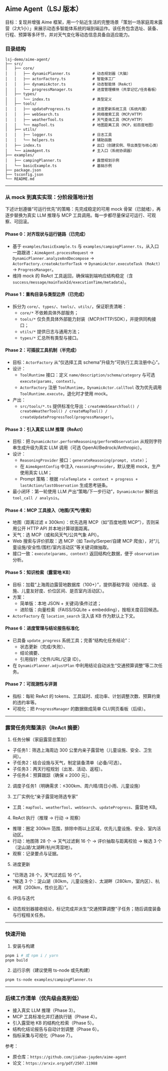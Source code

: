 ## Aime Agent（LSJ 版本）

目标：复现并增强 Aime 框架，用一个贴近生活的完整场景「策划一场家庭周末露营（2大1小）」来展示动态多智能体系统的端到端运作。该任务包含选址、装备、行程、预算等多环节，并对天气变化等动态信息具备自适应能力。

### 目录结构

```
lsj-demo/aime-agent/
├── src/
│   ├── core/
│   │   ├── dynamicPlanner.ts          # 动态规划器（大脑）
│   │   ├── actorFactory.ts            # 智能体工厂
│   │   ├── dynamicActor.ts            # 动态智能体（ReAct）
│   │   └── progressManager.ts         # 进度管理模块（共享记忆/任务看板）
│   ├── types/
│   │   └── index.ts                   # 类型定义
│   ├── tools/
│   │   ├── updateProgress.ts          # 进度更新系统工具（系统内置）
│   │   ├── webSearch.ts               # 网络搜索工具（MCP/HTTP）
│   │   ├── weatherTool.ts             # 天气查询工具（MCP/HTTP）
│   │   └── mapTool.ts                 # 地图距离工具（MCP，如百度地图）
│   ├── utils/
│   │   ├── logger.ts                  # 日志工具
│   │   └── helpers.ts                 # 辅助函数
│   ├── index.ts                       # 出口（创建实例、导出类型与核心类）
│   └── aimeAgent.ts                   # 主入口（系统协调器）
├── examples/
│   ├── campingPlanner.ts              # 露营规划示例
│   └── basicExample.ts                # 基础示例
├── package.json
├── tsconfig.json
└── README.md
```

---

### 从 mock 到真实实现：分阶段落地计划

下述计划遵循“可运行优先”的策略：先完成稳定的可用 mock 骨架（已就绪），再逐步替换为真实 LLM 推理与 MCP 工具调用。每一步都尽量保证可运行、可观察、可回滚。

#### Phase 0：对齐现状与运行链路（已完成）
- 基于 `examples/basicExample.ts` 与 `examples/campingPlanner.ts`，从入口一路跟进：`AimeAgent.processRequest` → `DynamicPlanner.analyzeAndDecompose` → `ActorFactory.createActorForTask` → `DynamicActor.executeTask (ReAct)` → `ProgressManager`。
- 维持 mock 的 ReAct 工具返回，确保端到端响应结构稳定（含 `success/message/mainTaskId/executionTime/metadata`）。

#### Phase 1：重构目录与类型边界（已完成）
- 拆分为 `core/`、`types/`、`tools/`、`utils/`，保证职责清晰：
  - `core/*` 不依赖具体外部服务；
  - `tools/*` 仅负责具体外部能力封装（MCP/HTTP/SDK），并提供同构接口；
  - `utils/*` 提供日志与通用方法；
  - `types/*` 汇总所有类型与接口。

#### Phase 2：可插拔工具机制（半完成）
- 目标：`ActorFactory` 从“仅选择工具 schema”升级为“可执行工具注册中心”。
- 设计：
  - `ToolRuntime` 接口：定义 `name/description/schema/category` 与可选 `execute(params, context)`。
  - `ActorFactory` 注册 `ToolRuntime`，`DynamicActor.callTool` 改为优先调用 `ToolRuntime.execute`，退化时才使用 mock。
- 产出：
  - `src/tools/*.ts` 提供标准化导出：`createWebSearchTool() / createWeatherTool() / createMapTool() / createUpdateProgressTool(progressManager)`。

#### Phase 3：引入真实 LLM 推理（ReAct）
- 目标：把 `DynamicActor.performReasoning/performObservation` 从规则字符串生成升级为真实 LLM 调用（可选 OpenAI/Bedrock/Anthropic）。
- 设计：
  - `ReasoningProvider` 接口：`generateReasoning(prompt, state)`；
  - 在 `AimeAgentConfig` 中注入 `reasoningProvider`，默认使用 mock，生产使用真实 LLM；
  - Prompt 策略：根据 `roleTemplate + context + progress + lastAction/lastObservation` 生成思考链条。
- 最小闭环：第一轮使用 LLM 产出“策略/下一步行动”，`DynamicActor` 解析出 `tool_call / analysis`。

#### Phase 4：MCP 工具接入（地图/天气/搜索）
- 地图（距离过滤 ≤ 300km）：优先选用 MCP（如“百度地图 MCP”），否则采用公开 HTTP API 并本地计算球面距离。
- 天气：选 MCP（或和风天气/公共气象 API）。
- Web 搜索与评价抓取：选 MCP（如 Tavily/Serper/自建 MCP 爬虫），对“儿童设施/安全性/围栏/室内活动区”等关键词做抽取。
- 接口一致：`execute(params, context)` 返回结构化数据，便于 `observation` 分析。

#### Phase 5：知识检索（露营地 KB）
- 目标：加载“上海周边露营地数据库（100+）”，提供基础字段（经纬度、设施、儿童友好度、价位区间、是否室内活动区）。
- 方案：
  - 简单版：本地 JSON + 关键词/条件过滤；
  - 进阶版：向量检索（FAISS/SQLite + embedding），按相关度召回候选。
- `ActorFactory` 在 `location_search` 注入该 KB 作为默认上下文。

#### Phase 6：进度管理与结论报告标准化
- 已具备 `update_progress` 系统工具；完善“结构化任务结论”：
  - 状态更新（完成/失败）、
  - 结论摘要、
  - 引用指针（文件/URL/记录 ID）。
- 在 `DynamicPlanner.adjustPlan` 中利用结论自动派生“交通预算调整”等二次任务。

#### Phase 7：可观测性与评测
- 指标：每轮 ReAct 的 tokens、工具延时、成功率、计划调整次数、预算约束的违约率等。
- 可视化：把 `ProgressManager` 的数据做成简单 CLI/网页看板（后续）。

---

### 露营任务完整演示（ReAct 摘要）

1) 任务分解（家庭露营总策划）
- 子任务1：筛选上海周边 300 公里内亲子露营地（儿童设施、安全、卫生间）。
- 子任务2：结合设施与天气，制定装备清单（必备/可选）。
- 子任务3：两天行程规划（出发、活动、返程）。
- 子任务4：预算跟踪（确保 ≤ 2000 元）。

2) 调度子任务1（明确需求：≤300km、周六晴/周日小雨、儿童设施）

3) 工厂实例化“亲子露营地筛选专家”
- 工具：`mapTool`、`weatherTool`、`webSearch`、`updateProgress`、露营地 KB。

4) ReAct 执行（推理 → 行动 → 观察）
- 推理：圈定 300km 范围，排除中雨以上区域，优先儿童设施、安全、室内活动区。
- 行动：地图筛 28 个 → 天气过滤剩 16 个 → 评价抽取与距离校验 → 候选 3 个（淀山湖/太湖畔/杭州湾湿地）。
- 观察：记录要点与证据。

5) 进度更新
- “已筛选 28 个，天气过滤后 16 个”。
- “候选 3 个：淀山湖（80km，儿童设施全）、太湖畔（280km，室内区）、杭州湾（200km，性价比高）”。

6) 评估与迭代
- 动态规划器接收结论，标记完成并派生“交通预算调整”子任务；随后调度装备与行程相关任务。

---

### 快速开始

1) 安装与构建

```bash
pnpm i # 或 npm i / yarn
pnpm build
```

2) 运行示例（建议使用 ts-node 或先构建）

```bash
pnpm ts-node examples/campingPlanner.ts
```

---

### 后续工作清单（优先级由高到低）

- 接入真实 LLM 推理（Phase 3）。
- MCP 工具标准化并打通执行链（Phase 4）。
- 引入露营地 KB 的结构化检索（Phase 5）。
- 结构化结论报告与自动计划调整（Phase 6）。
- 指标采集与可视化（Phase 7）。

参考：
- 原仓库：`https://github.com/jiahao-jayden/aime-agent`
- 论文：`https://arxiv.org/pdf/2507.11988`


